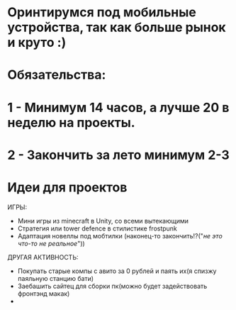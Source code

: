 # Оринтирумся под мобильные устройства, так как больше рынок и круто :)
# Обязательства:
# 1 - Минимум 14 часов, а лучше 20 в неделю на проекты.
# 2 - Закончить за лето минимум 2-3
# Идеи для проектов
ИГРЫ:
- Мини игры из minecraft в Unity, со всеми вытекающими
- Стратегия или tower defence в стилистике frostpunk
- Адаптация новеллы под мобтилки (наконец-то закончить!?("*не это что-то не реальное*"))

ДРУГАЯ АКТИВНОСТЬ:
- Покупать старые компы с авито за 0 рублей и паять их(я спизжу паяльную станцию бати)
- Заебашить сайтец для сборки пк(можно будет задействовать фронтэнд макак)
- 
